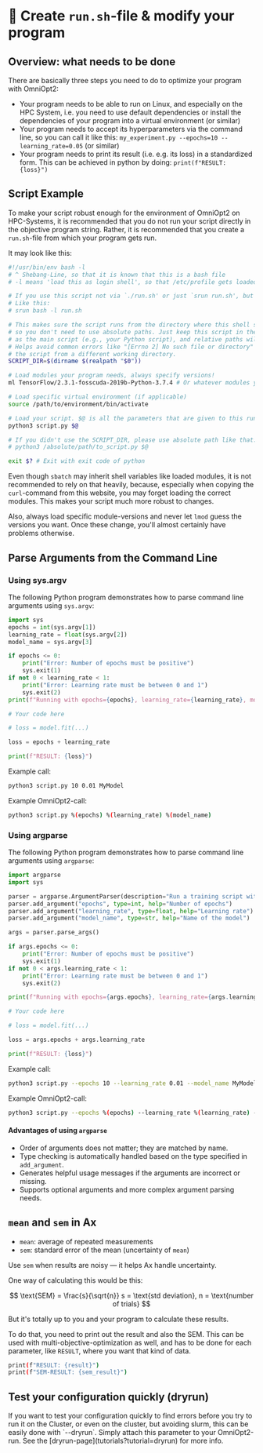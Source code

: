 # 📝 Create `run.sh`-file & modify your program

<!-- This is needed to prepare your program for OmniOpt2 -->

<!-- Category: Preparations, Basics and Setup -->

<div id="toc"></div>

## Overview: what needs to be done

There are basically three steps you need to do to optimize your program with OmniOpt2:

- Your program needs to be able to run on Linux, and especially on the HPC System, i.e. you need to use default dependencies or install the dependencies of your program into a virtual environment (or similar)
- Your program needs to accept its hyperparameters via the command line, so you can call it like this: `my_experiment.py --epochs=10 --learning_rate=0.05` (or similar)
- Your program needs to print its result (i.e. e.g. its loss) in a standardized form. This can be achieved in python by doing: `print(f"RESULT: {loss}")`

## Script Example

To make your script robust enough for the environment of OmniOpt2 on HPC-Systems, it is recommended that you do not run your script directly in the objective program string. Rather, it is recommended that you create a `run.sh`-file from which your program gets run.

It may look like this:

```bash
#!/usr/bin/env bash -l
# ^ Shebang-Line, so that it is known that this is a bash file
# -l means 'load this as login shell', so that /etc/profile gets loaded and you can use 'module load' or 'ml' as usual

# If you use this script not via `./run.sh' or just `srun run.sh', but like `srun bash run.sh', please add the '-l' there too.
# Like this:
# srun bash -l run.sh

# This makes sure the script runs from the directory where this shell script is located,
# so you don't need to use absolute paths. Just keep this script in the same folder
# as the main script (e.g., your Python script), and relative paths will work fine.
# Helps avoid common errors like "[Errno 2] No such file or directory" when starting
# the script from a different working directory.
SCRIPT_DIR=$(dirname $(realpath "$0"))

# Load modules your program needs, always specify versions!
ml TensorFlow/2.3.1-fosscuda-2019b-Python-3.7.4 # Or whatever modules you need

# Load specific virtual environment (if applicable)
source /path/to/environment/bin/activate

# Load your script. $@ is all the parameters that are given to this run.sh file.
python3 script.py $@

# If you didn't use the SCRIPT_DIR, please use absolute path like that:
# python3 /absolute/path/to_script.py $@

exit $? # Exit with exit code of python
```

Even though `sbatch` may inherit shell variables like loaded modules, it is not recommended to rely on that heavily, because, especially when copying the `curl`-command from this website, you may forget loading the correct modules. This makes your script much more robust to changes.

Also, always load specific module-versions and never let `lmod` guess the versions you want. Once these change, you'll almost certainly have problems otherwise.

## Parse Arguments from the Command Line

### Using sys.argv

The following Python program demonstrates how to parse command line arguments using `sys.argv`:

```python
import sys
epochs = int(sys.argv[1])
learning_rate = float(sys.argv[2])
model_name = sys.argv[3]

if epochs <= 0:
    print("Error: Number of epochs must be positive")
    sys.exit(1)
if not 0 < learning_rate < 1:
    print("Error: Learning rate must be between 0 and 1")
    sys.exit(2)
print(f"Running with epochs={epochs}, learning_rate={learning_rate}, model_name={model_name}")

# Your code here

# loss = model.fit(...)

loss = epochs + learning_rate

print(f"RESULT: {loss}")
```

Example call:

```bash
python3 script.py 10 0.01 MyModel
```

Example OmniOpt2-call:

```bash
python3 script.py %(epochs) %(learning_rate) %(model_name)
```

### Using argparse

The following Python program demonstrates how to parse command line arguments using `argparse`:

```python
import argparse
import sys

parser = argparse.ArgumentParser(description="Run a training script with specified parameters.")
parser.add_argument("epochs", type=int, help="Number of epochs")
parser.add_argument("learning_rate", type=float, help="Learning rate")
parser.add_argument("model_name", type=str, help="Name of the model")

args = parser.parse_args()

if args.epochs <= 0:
    print("Error: Number of epochs must be positive")
    sys.exit(1)
if not 0 < args.learning_rate < 1:
    print("Error: Learning rate must be between 0 and 1")
    sys.exit(2)

print(f"Running with epochs={args.epochs}, learning_rate={args.learning_rate}, model_name={args.model_name}")

# Your code here

# loss = model.fit(...)

loss = args.epochs + args.learning_rate

print(f"RESULT: {loss}")
```

Example call:

```bash
python3 script.py --epochs 10 --learning_rate 0.01 --model_name MyModel
```

Example OmniOpt2-call:

```bash
python3 script.py --epochs %(epochs) --learning_rate %(learning_rate) --model_name %(model_name)
```

#### Advantages of using `argparse`

- Order of arguments does not matter; they are matched by name.
- Type checking is automatically handled based on the type specified in `add_argument`.
- Generates helpful usage messages if the arguments are incorrect or missing.
- Supports optional arguments and more complex argument parsing needs.

## `mean` and `sem` in Ax

- `mean`: average of repeated measurements
- `sem`: standard error of the mean (uncertainty of `mean`)


Use `sem` when results are noisy — it helps Ax handle uncertainty.

One way of calculating this would be this:

$$ \text{SEM} = \frac{s}{\sqrt{n}} s = \text{std deviation}, n = \text{number of trials} $$

But it's totally up to you and your program to calculate these results.

To do that, you need to print out the result and also the SEM. This can be used with multi-objective-optimization as well,
and has to be done for each parameter, like `RESULT`, where you want that kind of data.

```bash
print(f"RESULT: {result}")
print(f"SEM-RESULT: {sem_result}")
```

## Test your configuration quickly (dryrun)

<div class="caveat tip">
If you want to test your configuration quickly to find errors before you try to run it on the Cluster, or even on the cluster, but avoiding slurm, this can be easily done with `--dryrun`. Simply attach this parameter to your OmniOpt2-run.
See the [dryrun-page](tutorials?tutorial=dryrun) for more info.
</div>

